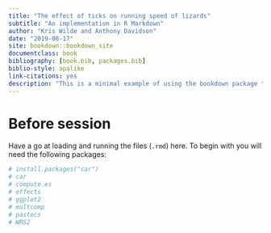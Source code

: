 ```yaml
--- 
title: "The effect of ticks on running speed of lizards"
subtitle: "An implementation in R Markdown"
author: "Kris Wilde and Anthony Davidson"
date: "2019-08-17"
site: bookdown::bookdown_site
documentclass: book
bibliography: [book.bib, packages.bib]
biblio-style: apalike
link-citations: yes
description: "This is a minimal example of using the bookdown package to write a book. The output format for this example is bookdown::gitbook."
---
```


# Before session

Have a go at loading and running the files (`.rmd`) here. To begin with you will need the following packages:




```r
# install.packages("car")
# car
# compute.es
# effects
# ggplot2
# multcomp
# pastecs
# WRS2
```


